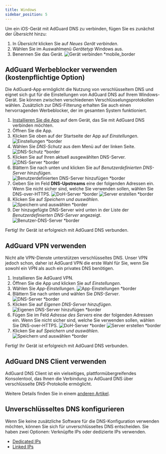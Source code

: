 ```yaml
---
title: Windows
sidebar_position: 5
---
```


Um ein iOS-Gerät mit AdGuard DNS zu verbinden, fügen Sie es zunächst der _Übersicht_ hinzu:

1. In _Übersicht_ klicken Sie auf _Neues Gerät verbinden_.
2. Wählen Sie im Auswahlmenü _Gerätetyp_ Windows aus.
3. Benennen Sie das Gerät.
   ![Gerät verbinden \*mobile\_border](https://cdn.adtidy.org/content/kb/dns/private/new_dns/connect/windows_ab/choose_windows.png)

## AdGuard Werbeblocker verwenden (kostenpflichtige Option)

Die AdGuard-App ermöglicht die Nutzung von verschlüsseltem DNS und eignet sich gut für die Einstellungen von AdGuard DNS auf Ihrem Windows-Gerät. Sie können zwischen verschiedenen Verschlüsselungsprotokollen wählen. Zusätzlich zur DNS-Filterung erhalten Sie auch einen hervorragenden Werbeblocker, der im gesamten System funktioniert.

1. [Installieren Sie die App](https://adguard.com/adguard-windows/overview.html) auf dem Gerät, das Sie mit AdGuard DNS verbinden möchten.
2. Öffnen Sie die App.
3. Klicken Sie oben auf der Startseite der App auf _Einstellungen_.
   ![Einstellungen \*border](https://cdn.adtidy.org/content/kb/dns/private/new_dns/connect/windows_ab/windows_step3.png)
4. Wählen Sie _DNS-Schutz_ aus dem Menü auf der linken Seite.
   ![DNS-Schutz \*border](https://cdn.adtidy.org/content/kb/dns/private/new_dns/connect/windows_ab/windows_step4.png)
5. Klicken Sie auf Ihren aktuell ausgewählten DNS-Server.
   ![DNS-Server \*border](https://cdn.adtidy.org/content/kb/dns/private/new_dns/connect/windows_ab/windows_step5.png)
6. Blättern Sie nach unten und klicken Sie auf _Benutzerdefinierten DNS-Server hinzufügen_.
   ![Benutzerdefinierten DNS-Server hinzufügen \*border](https://cdn.adtidy.org/content/kb/dns/private/new_dns/connect/windows_ab/windows_step6.png)
7. Geben Sie im Feld **DNS-Upstreams** eine der folgenden Adressen ein. Wenn Sie nicht sicher sind, welche Sie verwenden sollen, wählen Sie DNS-over-HTTPS.
   ![DoH-Server \*border](https://cdn.adtidy.org/content/kb/dns/private/new_dns/connect/windows_ab/windows_step7_1.png)
   ![Server erstellen \*border](https://cdn.adtidy.org/content/kb/dns/private/new_dns/connect/windows_ab/windows_step7_2.png)
8. Klicken Sie auf _Speichern und auswählen_.
   ![Speichern und auswählen \*border](https://cdn.adtidy.org/content/kb/dns/private/new_dns/connect/windows_ab/windows_step8.png)
9. Der hinzugefügte DNS-Server wird unten in der Liste der _Benutzerdefinierten DNS-Server_ angezeigt.
   ![Benutzer-DNS-Server \*border](https://cdn.adtidy.org/content/kb/dns/private/new_dns/connect/windows_ab/windows_step9.png)

Fertig! Ihr Gerät ist erfolgreich mit AdGuard DNS verbunden.

## AdGuard VPN verwenden

Nicht alle VPN-Dienste unterstützen verschlüsseltes DNS. Unser VPN jedoch schon, daher ist AdGuard VPN die erste Wahl für Sie, wenn Sie sowohl ein VPN als auch ein privates DNS benötigen.

1. Installieren Sie AdGuard VPN.
2. Öffnen Sie die App und klicken Sie auf _Einstellungen_.
3. Wählen Sie _App-Einstellungen_.
   ![App-Einstellungen \*border](https://cdn.adtidy.org/content/kb/dns/private/new_dns/connect/windows_vpn/windows_step4.png)
4. Blättern Sie nach unten und wählen Sie _DNS-Server_.
   ![DNS-Server \*border](https://cdn.adtidy.org/content/kb/dns/private/new_dns/connect/windows_vpn/windows_step5.png)
5. Klicken Sie auf _Eigenen DNS-Server hinzufügen_.
   ![Eigenen DNS-Server hinzufügen \*border](https://cdn.adtidy.org/content/kb/dns/private/new_dns/connect/windows_vpn/windows_step6.png)
6. Fügen Sie im Feld _Adresse des Servers_ eine der folgenden Adressen ein. Wenn Sie nicht sicher sind, welche Sie verwenden sollen, wählen Sie DNS-over-HTTPS.
   ![DoH-Server \*border](https://cdn.adtidy.org/content/kb/dns/private/new_dns/connect/windows_vpn/windows_step7_1.png)
   ![Server erstellen \*border](https://cdn.adtidy.org/content/kb/dns/private/new_dns/connect/windows_vpn/windows_step7_2.png)
7. Klicken Sie auf _Speichern und auswählen_.
   ![Speichern und auswählen \*border](https://cdn.adtidy.org/content/kb/dns/private/new_dns/connect/windows_vpn/windows_step8.png)

Fertig! Ihr Gerät ist erfolgreich mit AdGuard DNS verbunden.

## AdGuard DNS Client verwenden

AdGuard DNS Client ist ein vielseitiges, plattformübergreifendes Konsolentool, das Ihnen die Verbindung zu AdGuard DNS über verschlüsselte DNS-Protokolle ermöglicht.

Weitere Details finden Sie in einem [anderen Artikel](/dns-client/overview/).

## Unverschlüsseltes DNS konfigurieren

Wenn Sie keine zusätzliche Software für die DNS-Konfiguration verwenden möchten, können Sie sich für unverschlüsseltes DNS entscheiden. Sie haben zwei Optionen: Verknüpfte IPs oder dedizierte IPs verwenden.

- [Dedicated IPs](/private-dns/connect-devices/other-options/dedicated-ip.md)
- [Linked IPs](/private-dns/connect-devices/other-options/linked-ip.md)
